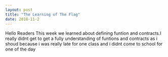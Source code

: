 ```yaml
---
layout: post
title: "The Learning of The Flag"
date: 2018-11-2
---
```


 <p> Hello Readers 
 This week we learned about defining funtion and contracts.I really didnt get to get a fully understanding of funtions and contracts as i shoud because i was really late for one class and i didnt come to school for one of the day
 
 
 
 
 </p>
